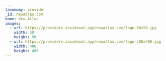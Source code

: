 ```yaml
---
taxonomy: provider
_id: newatlas.com
name: New Atlas
images:
  - url: https://providers.insideout.app/newatlas.com/logo-50x50.jpg
    width: 50
    height: 50
  - url: https://providers.insideout.app/newatlas.com/logo-400x400.jpg
    width: 400
    height: 400
---
```

